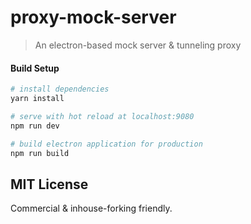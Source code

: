 # proxy-mock-server

> An electron-based mock server & tunneling proxy

#### Build Setup

``` bash
# install dependencies
yarn install

# serve with hot reload at localhost:9080
npm run dev

# build electron application for production
npm run build
```

## MIT License

Commercial & inhouse-forking friendly.
